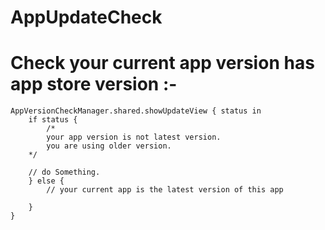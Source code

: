 # AppUpdateCheck

# Check your current app version has app store version :-



	AppVersionCheckManager.shared.showUpdateView { status in
	    if status {
	    	/*
			your app version is not latest version.
			you are using older version.
		*/
		
		// do Something.
	    } else {
	    	// your current app is the latest version of this app
		
	    }
	}

